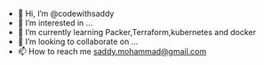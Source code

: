 - 👋 Hi, I’m @codewithsaddy
- 👀 I’m interested in ...
- 🌱 I’m currently learning Packer,Terraform,kubernetes and docker
- 💞️ I’m looking to collaborate on ...
- 📫 How to reach me saddy.mohammad@gmail.com

<!---
codewithsaddy/codewithsaddy is a ✨ special ✨ repository because its `README.md` (this file) appears on your GitHub profile.
You can click the Preview link to take a look at your changes.
--->
